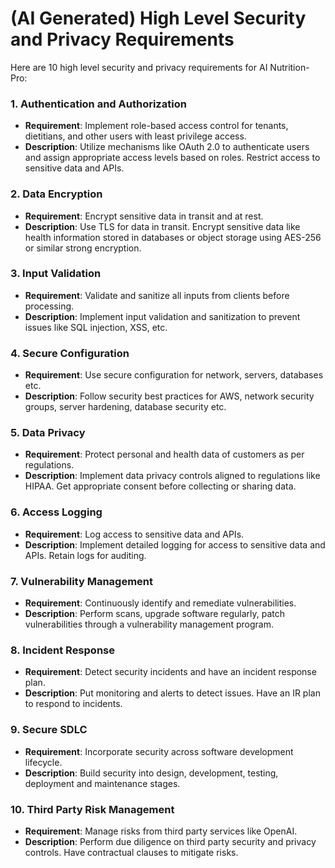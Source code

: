# (AI Generated) High Level Security and Privacy Requirements

 Here are 10 high level security and privacy requirements for AI Nutrition-Pro:

### 1. Authentication and Authorization
- **Requirement**: Implement role-based access control for tenants, dietitians, and other users with least privilege access.
- **Description**: Utilize mechanisms like OAuth 2.0 to authenticate users and assign appropriate access levels based on roles. Restrict access to sensitive data and APIs. 

### 2. Data Encryption
- **Requirement**: Encrypt sensitive data in transit and at rest. 
- **Description**: Use TLS for data in transit. Encrypt sensitive data like health information stored in databases or object storage using AES-256 or similar strong encryption.

### 3. Input Validation  
- **Requirement**: Validate and sanitize all inputs from clients before processing.
- **Description**: Implement input validation and sanitization to prevent issues like SQL injection, XSS, etc. 

### 4. Secure Configuration
- **Requirement**: Use secure configuration for network, servers, databases etc.
- **Description**: Follow security best practices for AWS, network security groups, server hardening, database security etc.

### 5. Data Privacy
- **Requirement**: Protect personal and health data of customers as per regulations.  
- **Description**: Implement data privacy controls aligned to regulations like HIPAA. Get appropriate consent before collecting or sharing data. 

### 6. Access Logging 
- **Requirement**: Log access to sensitive data and APIs.
- **Description**: Implement detailed logging for access to sensitive data and APIs. Retain logs for auditing.

### 7. Vulnerability Management
- **Requirement**: Continuously identify and remediate vulnerabilities.
- **Description**: Perform scans, upgrade software regularly, patch vulnerabilities through a vulnerability management program.

### 8. Incident Response 
- **Requirement**: Detect security incidents and have an incident response plan.
- **Description**: Put monitoring and alerts to detect issues. Have an IR plan to respond to incidents.

### 9. Secure SDLC
- **Requirement**: Incorporate security across software development lifecycle.
- **Description**: Build security into design, development, testing, deployment and maintenance stages.

### 10. Third Party Risk Management
- **Requirement**: Manage risks from third party services like OpenAI.
- **Description**: Perform due diligence on third party security and privacy controls. Have contractual clauses to mitigate risks.